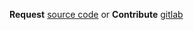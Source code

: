 **Request** [source code](https://docs.google.com/document/d/1hLskBD4_jWuwwk_FVhbPwG_qQNS_tc1Wrvubv06fenI/edit) or **Contribute** [gitlab](https://gitlab.com/sakib-rahman-bangladesh/share-location)